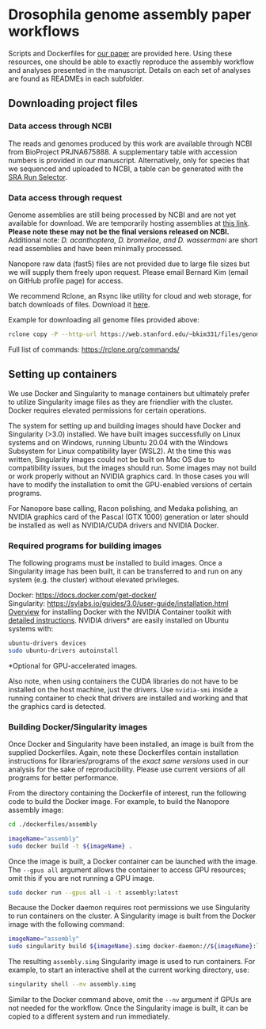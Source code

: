 # Drosophila genome assembly paper workflows
Scripts and Dockerfiles for [our paper](https://www.biorxiv.org/) are provided here. Using these resources, one should be able to exactly reproduce the assembly workflow and analyses presented in the manuscript. Details on each set of analyses are found as READMEs in each subfolder.

## Downloading project files

### Data access through NCBI
The reads and genomes produced by this work are available through NCBI from BioProject PRJNA675888. A supplementary table with accession numbers is provided in our manuscript. Alternatively, only for species that we sequenced and uploaded to NCBI, a table can be generated with the [SRA Run Selector](https://www.ncbi.nlm.nih.gov/Traces/study/?acc=PRJNA675888). 

### Data access through request
Genome assemblies are still being processed by NCBI and are not yet available for download. We are temporarily hosting assemblies at [this link](https://web.stanford.edu/~bkim331/files/genomes/). **Please note these may not be the final versions released on NCBI.** Additional note: *D. acanthoptera, D. bromeliae, and D. wassermani* are short read assemblies and have been minimally processed.

Nanopore raw data (fast5) files are not provided due to large file sizes but we will supply them freely upon request. Please email Bernard Kim (email on GitHub profile page) for access. 

We recommend Rclone, an Rsync like utility for cloud and web storage, for batch downloads of files. Download it [here](https://rclone.org/downloads/). 

Example for downloading all genome files provided above:
```bash
rclone copy -P --http-url https://web.stanford.edu/~bkim331/files/genomes/ :http: ./
```

Full list of commands: https://rclone.org/commands/

## Setting up containers
We use Docker and Singularity to manage containers but ultimately prefer to utilize Singularity image files as they are friendlier with the cluster. Docker requires elevated permissions for certain operations. 

The system for setting up and building images should have Docker and Singularity (>3.0) installed. We have built images successfully on Linux systems and on Windows, running Ubuntu 20.04 with the Windows Subsystem for Linux compatibility layer (WSL2). At the time this was written, Singularity images could not be built on Mac OS due to compatibility issues, but the images should run. Some images may not build or work properly without an NVIDIA graphics card. In those cases you will have to modify the installation to omit the GPU-enabled versions of certain programs.  

For Nanopore base calling, Racon polishing, and Medaka polishing, an NVIDIA graphics card of the Pascal (GTX 1000) generation or later should be installed as well as NVIDIA/CUDA drivers and NVIDIA Docker. 

### Required programs for building images

The following programs must be installed to build images. Once a Singularity image has been built, it can be transferred to and run on any system (e.g. the cluster) without elevated privileges.

Docker: https://docs.docker.com/get-docker/  
Singularity: https://sylabs.io/guides/3.0/user-guide/installation.html  
[Overview](https://github.com/NVIDIA/nvidia-docker) for installing Docker with
the NVIDIA Container toolkit with [detailed instructions](https://docs.nvidia.com/datacenter/cloud-native/container-toolkit/install-guide.html#docker).
NVIDIA drivers* are easily installed on Ubuntu systems with:    
```bash
ubuntu-drivers devices
sudo ubuntu-drivers autoinstall
```
*Optional for GPU-accelerated images.

Also note, when using containers the CUDA libraries do not have to be installed on the host machine, just the drivers. Use `nvidia-smi` inside a running container to check that drivers are installed and working and that the graphics card is detected. 

### Building Docker/Singularity images

Once Docker and Singularity have been installed, an image is built from the supplied Dockerfiles. Again, note these Dockerfiles contain installation instructions for libraries/programs of the *exact same versions* used in our analysis for the sake of reproducibility. Please use current versions of all programs for better performance.  

From the directory containing the Dockerfile of interest, run the following code to build the Docker image. For example, to build the Nanopore assembly image:   
```bash
cd ./dockerfiles/assembly

imageName="assembly"
sudo docker build -t ${imageName} .
```  
Once the image is built, a Docker container can be launched with the image. The 
```--gpus all``` argument allows the container to access GPU resources; omit
this if you are not running a GPU image.
```bash
sudo docker run --gpus all -i -t assembly:latest
```
Because the Docker daemon requires root permissions we use Singularity  to run containers on the cluster. A Singularity image is built from the Docker image with the following command:
```bash
imageName="assembly"
sudo singularity build ${imageName}.simg docker-daemon://${imageName}:latest
```  
The resulting `assembly.simg` Singularity image is used to run containers. For example, to start an interactive shell at the current working directory, use:
```bash
singularity shell --nv assembly.simg
```
Similar to the Docker command above, omit the ```--nv``` argument if GPUs are not needed for the workflow. Once the Singularity image is built, it can be copied to a different system and run immediately.
